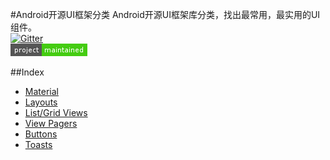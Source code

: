 #Android开源UI框架分类
Android开源UI框架库分类，找出最常用，最实用的UI组件。  
[![Gitter](https://badges.gitter.im/Join%20Chat.svg)](https://gitter.im/yeungeek/awesome-android-libraries?utm_source=badge&utm_medium=badge&utm_campaign=pr-badge)  
![Project status](art/awesome-android-ui.png)

##Index
* [Material](pages/Material.md)
* [Layouts](#layouts)
* [List/Grid Views](#grid_views)
* [View Pagers](#text_views)
* [Buttons](#image_views)
* [Toasts](#toasts)
